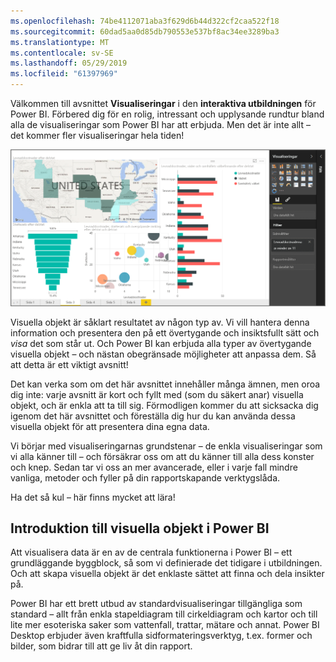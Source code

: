 ```yaml
---
ms.openlocfilehash: 74be4112071aba3f629d6b44d322cf2caa522f18
ms.sourcegitcommit: 60dad5aa0d85db790553e537bf8ac34ee3289ba3
ms.translationtype: MT
ms.contentlocale: sv-SE
ms.lasthandoff: 05/29/2019
ms.locfileid: "61397969"
---
```

Välkommen till avsnittet **Visualiseringar** i den **interaktiva utbildningen** för Power BI. Förbered dig för en rolig, intressant och upplysande rundtur bland alla de visualiseringar som Power BI har att erbjuda. Men det är inte allt – det kommer fler visualiseringar hela tiden!

![](media/3-1-intro-visualizations/3-1_1.png)

Visuella objekt är såklart resultatet av någon typ av. Vi vill hantera denna information och presentera den på ett övertygande och insiktsfullt sätt och *visa* det som står ut. Och Power BI kan erbjuda alla typer av övertygande visuella objekt – och nästan obegränsade möjligheter att anpassa dem. Så att detta är ett viktigt avsnitt!

Det kan verka som om det här avsnittet innehåller många ämnen, men oroa dig inte: varje avsnitt är kort och fyllt med (som du säkert anar) visuella objekt, och är enkla att ta till sig. Förmodligen kommer du att sicksacka dig igenom det här avsnittet och föreställa dig hur du kan använda dessa visuella objekt för att presentera dina egna data.

Vi börjar med visualiseringarnas grundstenar – de enkla visualiseringar som vi alla känner till – och försäkrar oss om att du känner till alla dess konster och knep. Sedan tar vi oss an mer avancerade, eller i varje fall mindre vanliga, metoder och fyller på din rapportskapande verktygslåda.

Ha det så kul – här finns mycket att lära!

## <a name="introduction-to-visuals-in-power-bi"></a>Introduktion till visuella objekt i Power BI
Att visualisera data är en av de centrala funktionerna i Power BI – ett grundläggande byggblock, så som vi definierade det tidigare i utbildningen. Och att skapa visuella objekt är det enklaste sättet att finna och dela insikter på.

Power BI har ett brett utbud av standardvisualiseringar tillgängliga som standard – allt från enkla stapeldiagram till cirkeldiagram och kartor och till lite mer esoteriska saker som vattenfall, trattar, mätare och annat. Power BI Desktop erbjuder även kraftfulla sidformateringsverktyg, t.ex. former och bilder, som bidrar till att ge liv åt din rapport.

